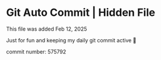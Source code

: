 # Git Auto Commit | Hidden File

This file was added Feb 12, 2025

Just for fun and keeping my daily git commit active 🤪

commit number: 575792
